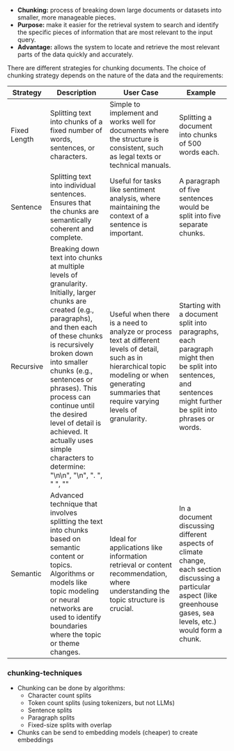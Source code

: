 -   **Chunking:** process of breaking down large documents or datasets into smaller, more manageable pieces.
-   **Purpose:** make it easier for the retrieval system to search and identify the specific pieces of information that are most relevant to the input query.
-   **Advantage:** allows the system to locate and retrieve the most relevant parts of the data quickly and accurately.

There are different strategies for chunking documents. The choice of chunking strategy depends on the nature of the data and the requirements:

| Strategy     | Description                                                                                                                                                                                                                                                                                                                                                                                 | User Case                                                                                                                                                                                             | Example                                                                                                                                                                 |
| ------------ | ------------------------------------------------------------------------------------------------------------------------------------------------------------------------------------------------------------------------------------------------------------------------------------------------------------------------------------------------------------------------------------------- | ----------------------------------------------------------------------------------------------------------------------------------------------------------------------------------------------------- | ----------------------------------------------------------------------------------------------------------------------------------------------------------------------- |
| Fixed Length | Splitting text into chunks of a fixed number of words, sentences, or characters.                                                                                                                                                                                                                                                                                                            | Simple to implement and works well for documents where the structure is consistent, such as legal texts or technical manuals.                                                                         | Splitting a document into chunks of 500 words each.                                                                                                                     |
| Sentence     | Splitting text into individual sentences. Ensures that the chunks are semantically coherent and complete.                                                                                                                                                                                                                                                                                   | Useful for tasks like sentiment analysis, where maintaining the context of a sentence is important.                                                                                                   | A paragraph of five sentences would be split into five separate chunks.                                                                                                 |
| Recursive    | Breaking down text into chunks at multiple levels of granularity. Initially, larger chunks are created (e.g., paragraphs), and then each of these chunks is recursively broken down into smaller chunks (e.g., sentences or phrases). This process can continue until the desired level of detail is achieved. It actually uses simple characters to determine: "\n\n", "\n", ". ", " ", "" | Useful when there is a need to analyze or process text at different levels of detail, such as in hierarchical topic modeling or when generating summaries that require varying levels of granularity. | Starting with a document split into paragraphs, each paragraph might then be split into sentences, and sentences might further be split into phrases or words.          |
| Semantic     | Advanced technique that involves splitting the text into chunks based on semantic content or topics. Algorithms or models like topic modeling or neural networks are used to identify boundaries where the topic or theme changes.                                                                                                                                                          | Ideal for applications like information retrieval or content recommendation, where understanding the topic structure is crucial.                                                                      | In a document discussing different aspects of climate change, each section discussing a particular aspect (like greenhouse gases, sea levels, etc.) would form a chunk. |

### chunking-techniques

-   Chunking can be done by algorithms:
    -   Character count splits
    -   Token count splits (using tokenizers, but not LLMs)
    -   Sentence splits
    -   Paragraph splits
    -   Fixed-size splits with overlap
-   Chunks can be send to embedding models (cheaper) to create embeddings
